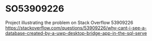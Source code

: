 # SO53909226
Project illustrating the problem on Stack Overflow 53909226
https://stackoverflow.com/questions/53909226/why-cant-i-see-a-database-created-by-a-uwp-desktop-bridge-app-in-the-sql-serve
